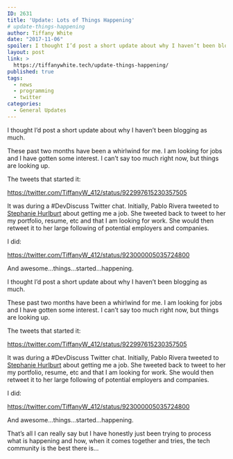 ```yaml
---
ID: 2631
title: 'Update: Lots of Things Happening'
# update-things-happening
author: Tiffany White
date: "2017-11-06"
spoiler: I thought I’d post a short update about why I haven’t been blogging as much.
layout: post
link: >
  https://tiffanywhite.tech/update-things-happening/
published: true
tags:
  - news
  - programming
  - twitter
categories:
  - General Updates
---
```



I thought I’d post a short update about why I haven’t been blogging as much.

These past two months have been a whirlwind for me. I am looking for jobs and I have gotten some interest. I can’t say too much right now, but things are looking up.

The tweets that started it:

https://twitter.com/TiffanyW_412/status/922997615230357505

It was during a #DevDiscuss Twitter chat. Initially, Pablo Rivera tweeted to [Stephanie Hurlburt](https://twitter.com/sehurlburt) about getting me a job. She tweeted back to tweet to her my portfolio, resume, etc and that I am looking for work. She would then retweet it to her large following of potential employers and companies.

I did:

https://twitter.com/TiffanyW_412/status/923000005035724800

And awesome…things…started…happening.




I thought I’d post a short update about why I haven’t been blogging as much.

These past two months have been a whirlwind for me. I am looking for jobs and I have gotten some interest. I can’t say too much right now, but things are looking up.

The tweets that started it:

https://twitter.com/TiffanyW_412/status/922997615230357505

It was during a #DevDiscuss Twitter chat. Initially, Pablo Rivera tweeted to [Stephanie Hurlburt](https://twitter.com/sehurlburt) about getting me a job. She tweeted back to tweet to her my portfolio, resume, etc and that I am looking for work. She would then retweet it to her large following of potential employers and companies.

I did:

https://twitter.com/TiffanyW_412/status/923000005035724800

And awesome…things…started…happening.





That’s all I can really say but I have honestly just been trying to process what is happening and how, when it comes together and tries, the tech community is the best there is…